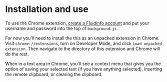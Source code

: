 Installation and use
====================

To use the Chrome extension, [create a Fluidinfo
account](https://fluidinfo.com/accounts/new/) and put your username and
password into the top of `background.js`.

For now you'll need to install the this as an unpacked extension in
Chrome. Visit `chrome://extensions`, turn on Developer Mode, and click
`Load unpacked extension`. Then navigate to the directory of this extension
and Chrome will do the rest.

When in a text area in Chrome, you'll see a context menu that gives you the
option of saving your selected text (if you have anything selected),
inserting the remote clipboard, or clearing the clipboard.
